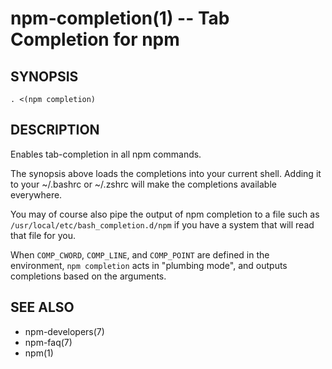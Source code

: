 npm-completion(1) -- Tab Completion for npm
===========================================


























































<extoc></extoc>

## SYNOPSIS

    . <(npm completion)

## DESCRIPTION

Enables tab-completion in all npm commands.

The synopsis above
loads the completions into your current shell.  Adding it to
your ~/.bashrc or ~/.zshrc will make the completions available
everywhere.

You may of course also pipe the output of npm completion to a file
such as `/usr/local/etc/bash_completion.d/npm` if you have a system
that will read that file for you.

When `COMP_CWORD`, `COMP_LINE`, and `COMP_POINT` are defined in the
environment, `npm completion` acts in "plumbing mode", and outputs
completions based on the arguments.

## SEE ALSO

* npm-developers(7)
* npm-faq(7)
* npm(1)
